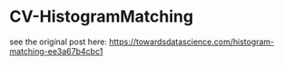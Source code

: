 # CV-HistogramMatching
see the original post here:
https://towardsdatascience.com/histogram-matching-ee3a67b4cbc1
